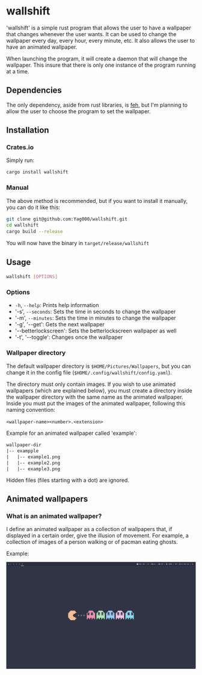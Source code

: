 # wallshift

'wallshift' is a simple rust program that allows the user to have a wallpaper
that changes whenever the user wants. It can be used to change the wallpaper
every day, every hour, every minute, etc. It also allows the user to have an animated wallpaper.

When launching the program, it will create a daemon that will change the wallpaper. This insure that
there is only one instance of the program running at a time.

## Dependencies

The only dependency, aside from rust libraries, is [feh](https://feh.finalrewind.org/), but I'm planning to allow
the user to choose the program to set the wallpaper.

## Installation

### Crates.io

Simply run:

```bash
cargo install wallshift
```

### Manual

The above method is recommended, but if you want to install it manually, you can do it like this:

```bash
git clone git@github.com:Yag000/wallshift.git
cd wallshift
cargo build --release
```

You will now have the binary in `target/release/wallshift`

## Usage

```bash
wallshift [OPTIONS]
```

### Options

- `-h`, `--help`: Prints help information
- '-s', `--seconds`: Sets the time in seconds to change the wallpaper
- '-m', `--minutes`: Sets the time in minutes to change the wallpaper
- '-g', '--get': Gets the next wallpaper
- '--betterlockscreen': Sets the betterlockscreen wallpaper as well
- '-t', '--toggle': Changes once the wallpaper

### Wallpaper directory

The default wallpaper directory is `$HOME/Pictures/Wallpapers`, but you can
change it in the config file (`$HOME/.config/wallshift/config.yaml`).

The directory must only contain images. If you wish to use animated wallpapers
(which are explained below), you must create a directory inside the wallpaper
directory with the same name as the animated wallpaper. Inside you must put the
images of the animated wallpaper, following this naming convention:

`<wallpaper-name><number>.<extension>`

Example for an animated wallpaper called 'example':

```
wallpaper-dir
|-- exampple
|   |-- example1.png
|   |-- example2.png
|   |-- example3.png
```

Hidden files (files starting with a dot) are ignored.

## Animated wallpapers

### What is an animated wallpaper?

I define an animated wallpaper as a collection of wallpapers that, if displayed
in a certain order, give the illusion of movement. For example, a collection of
images of a person walking or of pacman eating ghosts.

Example:

![animated-wallpaper](ressources/demo-animated.gif)
